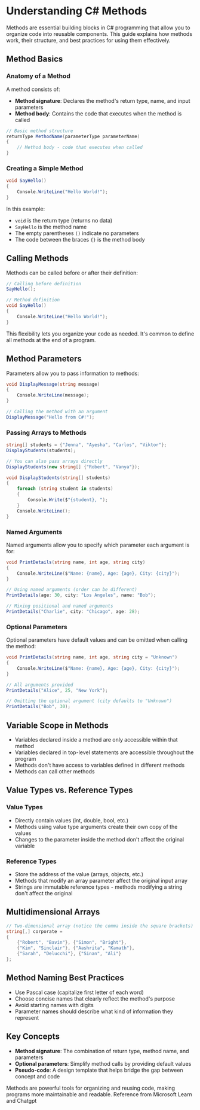 # Understanding C# Methods

Methods are essential building blocks in C# programming that allow you to organize code into reusable components. This guide explains how methods work, their structure, and best practices for using them effectively.

## Method Basics

### Anatomy of a Method

A method consists of:
- **Method signature**: Declares the method's return type, name, and input parameters
- **Method body**: Contains the code that executes when the method is called

```csharp
// Basic method structure
returnType MethodName(parameterType parameterName)
{
    // Method body - code that executes when called
}
```

### Creating a Simple Method

```csharp
void SayHello()
{
    Console.WriteLine("Hello World!");
}
```

In this example:
- `void` is the return type (returns no data)
- `SayHello` is the method name
- The empty parentheses `()` indicate no parameters
- The code between the braces `{}` is the method body

## Calling Methods

Methods can be called before or after their definition:

```csharp
// Calling before definition
SayHello();

// Method definition
void SayHello()
{
    Console.WriteLine("Hello World!");
}
```

This flexibility lets you organize your code as needed. It's common to define all methods at the end of a program.

## Method Parameters

Parameters allow you to pass information to methods:

```csharp
void DisplayMessage(string message)
{
    Console.WriteLine(message);
}

// Calling the method with an argument
DisplayMessage("Hello from C#!");
```

### Passing Arrays to Methods

```csharp
string[] students = {"Jenna", "Ayesha", "Carlos", "Viktor"};
DisplayStudents(students);

// You can also pass arrays directly
DisplayStudents(new string[] {"Robert", "Vanya"});

void DisplayStudents(string[] students)
{
    foreach (string student in students)
    {
        Console.Write($"{student}, ");
    }
    Console.WriteLine();
}
```

### Named Arguments

Named arguments allow you to specify which parameter each argument is for:

```csharp
void PrintDetails(string name, int age, string city)
{
    Console.WriteLine($"Name: {name}, Age: {age}, City: {city}");
}

// Using named arguments (order can be different)
PrintDetails(age: 30, city: "Los Angeles", name: "Bob");

// Mixing positional and named arguments
PrintDetails("Charlie", city: "Chicago", age: 28);
```

### Optional Parameters

Optional parameters have default values and can be omitted when calling the method:

```csharp
void PrintDetails(string name, int age, string city = "Unknown")
{
    Console.WriteLine($"Name: {name}, Age: {age}, City: {city}");
}

// All arguments provided
PrintDetails("Alice", 25, "New York");

// Omitting the optional argument (city defaults to "Unknown")
PrintDetails("Bob", 30);
```

## Variable Scope in Methods

- Variables declared inside a method are only accessible within that method
- Variables declared in top-level statements are accessible throughout the program
- Methods don't have access to variables defined in different methods
- Methods can call other methods

## Value Types vs. Reference Types

### Value Types
- Directly contain values (int, double, bool, etc.)
- Methods using value type arguments create their own copy of the values
- Changes to the parameter inside the method don't affect the original variable

### Reference Types
- Store the address of the value (arrays, objects, etc.)
- Methods that modify an array parameter affect the original input array
- Strings are immutable reference types - methods modifying a string don't affect the original

## Multidimensional Arrays

```csharp
// Two-dimensional array (notice the comma inside the square brackets)
string[,] corporate =
{
    {"Robert", "Bavin"}, {"Simon", "Bright"},
    {"Kim", "Sinclair"}, {"Aashrita", "Kamath"},
    {"Sarah", "Delucchi"}, {"Sinan", "Ali"}
};
```

## Method Naming Best Practices

- Use Pascal case (capitalize first letter of each word)
- Choose concise names that clearly reflect the method's purpose
- Avoid starting names with digits
- Parameter names should describe what kind of information they represent

## Key Concepts

- **Method signature**: The combination of return type, method name, and parameters
- **Optional parameters**: Simplify method calls by providing default values
- **Pseudo-code**: A design template that helps bridge the gap between concept and code

Methods are powerful tools for organizing and reusing code, making programs more maintainable and readable.
Reference from Microsoft Learn and Chatgpt
